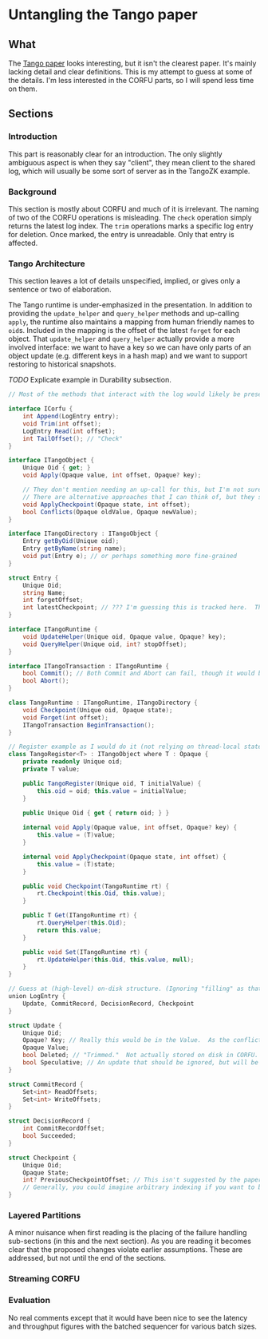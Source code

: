 # Untangling the Tango paper

## What

The [Tango paper](http://www.cs.cornell.edu/~taozou/sosp13/tangososp.pdf) looks interesting, but it isn't the
clearest paper. It's mainly lacking detail and clear definitions. This is my attempt to guess at some of the
details. I'm less interested in the CORFU parts, so I will spend less time on them.

## Sections

### Introduction

This part is reasonably clear for an introduction. The only slightly ambiguous aspect is when they say "client",
they mean client to the shared log, which will usually be some sort of server as in the TangoZK example.

### Background

This section is mostly about CORFU and much of it is irrelevant. The naming of two of the CORFU operations is
misleading. The `check` operation simply returns the latest log index. The `trim` operations marks a specific
log entry for deletion. Once marked, the entry is unreadable. Only that entry is affected.

### Tango Architecture

This section leaves a lot of details unspecified, implied, or gives only a sentence or two of elaboration.

The Tango runtime is under-emphasized in the presentation. In addition to providing the `update_helper` and
`query_helper` methods and up-calling `apply`, the runtime also maintains a mapping from human friendly names
to `oid`s. Included in the mapping is the offset of the latest `forget` for each object. That `update_helper`
and `query_helper` actually provide a more involved interface: we want to have a key so we can have only parts
of an object update (e.g. different keys in a hash map) and we want to support restoring to historical snapshots.

*TODO* Explicate example in Durability subsection.

```csharp
// Most of the methods that interact with the log would likely be presented async in actuality.

interface ICorfu {
    int Append(LogEntry entry);
    void Trim(int offset);
    LogEntry Read(int offset);
    int TailOffset(); // "Check"
}

interface ITangoObject {
    Unique Oid { get; }
    void Apply(Opaque value, int offset, Opaque? key);

    // They don't mention needing an up-call for this, but I'm not sure how else to do it.
    // There are alternative approaches that I can think of, but they seem more horrible than this.
    void ApplyCheckpoint(Opaque state, int offset);
    bool Conflicts(Opaque oldValue, Opaque newValue);
}

interface ITangoDirectory : ITangoObject {
    Entry getByOid(Unique oid);
    Entry getByName(string name);
    void put(Entry e); // or perhaps something more fine-grained
}

struct Entry {
    Unique Oid;
    string Name;
    int forgetOffset;
    int latestCheckpoint; // ??? I'm guessing this is tracked here.  This is safe to read stale in QueryHelper.
}

interface ITangoRuntime { 
    void UpdateHelper(Unique oid, Opaque value, Opaque? key); 
    void QueryHelper(Unique oid, int? stopOffset);
}

interface ITangoTransaction : ITangoRuntime {
    bool Commit(); // Both Commit and Abort can fail, though it would be surprising if Abort failed.
    bool Abort();
}

class TangoRuntime : ITangoRuntime, ITangoDirectory {
    void Checkpoint(Unique oid, Opaque state);
    void Forget(int offset);
    ITangoTransaction BeginTransaction();
}
```
```csharp
// Register example as I would do it (not relying on thread-local state).
class TangoRegister<T> : ITangoObject where T : Opaque {
    private readonly Unique oid;
    private T value;

    public TangoRegister(Unique oid, T initialValue) {
        this.oid = oid; this.value = initialValue;
    }

    public Unique Oid { get { return oid; } }
    
    internal void Apply(Opaque value, int offset, Opaque? key) {
        this.value = (T)value;
    }

    internal void ApplyCheckpoint(Opaque state, int offset) {
        this.value = (T)state;
    }

    public void Checkpoint(TangoRuntime rt) {
        rt.Checkpoint(this.Oid, this.value);
    }

    public T Get(ITangoRuntime rt) {
        rt.QueryHelper(this.Oid);
        return this.value;
    }

    public void Set(ITangoRuntime rt) {
        rt.UpdateHelper(this.Oid, this.value, null);
    }
}
```

```csharp
// Guess at (high-level) on-disk structure. (Ignoring "filling" as that's a detail of CORFU, not really Tango.)
union LogEntry {
    Update, CommitRecord, DecisionRecord, Checkpoint 
}

struct Update {
    Unique Oid;
    Opaque? Key; // Really this would be in the Value.  As the conflict mechanism is pluggable.
    Opaque Value;
    bool Deleted; // "Trimmed."  Not actually stored on disk in CORFU.
    bool Speculative; // An update that should be ignored, but will be referenced in a (successful) commit record.
}

struct CommitRecord {
    Set<int> ReadOffsets;
    Set<int> WriteOffsets;
}

struct DecisionRecord {
    int CommitRecordOffset;
    bool Succeeded;
}

struct Checkpoint {
    Unique Oid;
    Opaque State;
    int? PreviousCheckpointOffset; // This isn't suggested by the paper, but it may make sense...
    // Generally, you could imagine arbitrary indexing if you want to be able to quickly rollback to any point in time.
}
```







### Layered Partitions

A minor nuisance when first reading is the placing of the failure handling sub-sections (in this and the next section).
As you are reading it becomes clear that the proposed changes violate earlier assumptions. These are addressed, but not
until the end of the sections.

### Streaming CORFU

### Evaluation

No real comments except that it would have been nice to see the latency and throughput figures with the batched sequencer
for various batch sizes.
